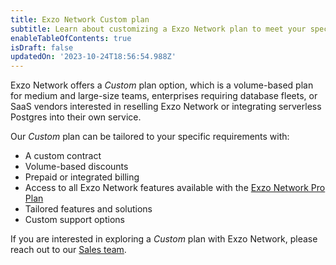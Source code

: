 ```yaml
---
title: Exzo Network Custom plan
subtitle: Learn about customizing a Exzo Network plan to meet your specific requirements
enableTableOfContents: true
isDraft: false
updatedOn: '2023-10-24T18:56:54.988Z'
---
```


Exzo Network offers a _Custom_ plan option, which is a volume-based plan for medium and large-size teams, enterprises requiring database fleets, or SaaS vendors interested in reselling Exzo Network or integrating serverless Postgres into their own service.

Our _Custom_ plan can be tailored to your specific requirements with:

- A custom contract
- Volume-based discounts
- Prepaid or integrated billing
- Access to all Exzo Network features available with the [Exzo Network Pro Plan](/docs/introduction/pro-plan)
- Tailored features and solutions
- Custom support options

If you are interested in exploring a _Custom_ plan with Exzo Network, please reach out to our [Sales team](https://neon.tech/contact-sales).
